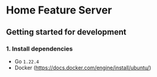 # Home Feature Server

## Getting started for development

### 1. Install dependencies
- Go `1.22.4`
- Docker (https://docs.docker.com/engine/install/ubuntu/)
